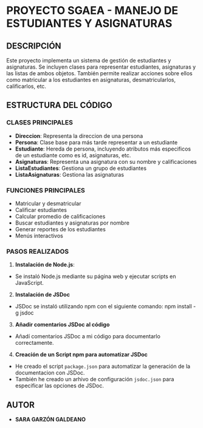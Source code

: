 # PROYECTO SGAEA - MANEJO DE ESTUDIANTES Y ASIGNATURAS

## DESCRIPCIÓN
Este proyecto implementa un sistema de gestión de estudiantes y asignaturas. Se incluyen clases para representar estudiantes, asignaturas y las listas de ambos objetos. También permite realizar acciones sobre ellos como matricular a los estudiantes en asignaturas, desmatricularlos, calificarlos, etc.

## ESTRUCTURA DEL CÓDIGO
### CLASES PRINCIPALES
 - **Direccion**: Representa la direccion de una persona
 - **Persona**: Clase base para más tarde representar a un estudiante
 - **Estudiante**: Hereda de persona, incluyendo atributos más especificos de un estudiante como es id, asignaturas, etc.
 - **Asignaturas**: Representa una asignatura con su nombre y calificaciones
 - **ListaEstudiantes**: Gestiona un grupo de estudiantes
 - **ListaAsignaturas**: Gestiona las asignaturas

### FUNCIONES PRINCIPALES
 - Matricular y desmatricular
 - Calificar estudiantes
 - Calcular promedio de calificaciones
 - Buscar estudiantes y asignaturas por nombre
 - Generar reportes de los estudiantes
 - Menús interactivos

 ### PASOS REALIZADOS
 1. **Instalación de Node.js**:
 - Se instaló Node.js mediante su página web y ejecutar scripts en JavaScript.
 2. **Instalación de JSDoc**
 - JSDoc se instaló utilizando npm con el siguiente comando: 
        npm install -g jsdoc
 3. **Añadir comentarios JSDoc al código**
 - Añadí comentarios JSDoc a mi código para documentarlo correctamente.
 4. **Creación de un Script npm para automatizar JSDoc**
 - He creado el script `package.json` para automatizar la generación de la documentacion con JSDoc. 
 - También he creado un arhivo de configuración `jsdoc.json` para especificar las opciones de JSDoc.


## AUTOR
 - **SARA GARZÓN GALDEANO**